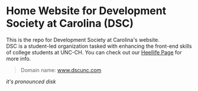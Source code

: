 # Home Website for Development Society at Carolina (DSC)

This is the repo for Development Society at Carolina's website.<br>
DSC is a student-led organization tasked with enhancing the front-end skills of college students at UNC-CH.
You can check out our [Heellife Page](https://heellife.unc.edu/organization/dscarolina) for more info.

> Domain name: www.dscunc.com

*it's pronounced disk*
